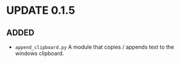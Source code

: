 # UPDATE 0.1.5

## ADDED

+ `append_clipboard.py`
    A module that copies / appends text to the windows clipboard.